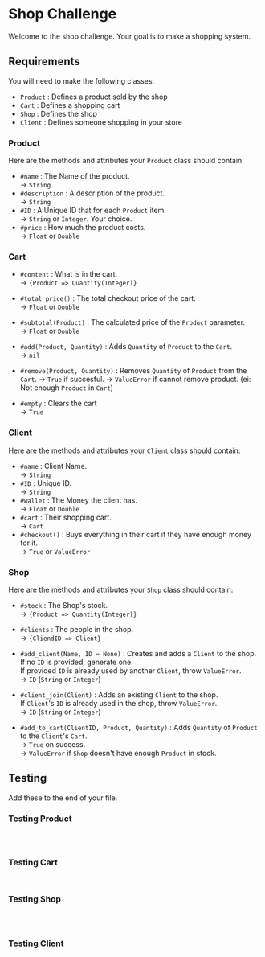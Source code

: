 # Shop Challenge

Welcome to the shop challenge.
Your goal is to make a shopping system.

## Requirements

You will need to make the following classes:

-   `Product`
    : Defines a product sold by the shop
-   `Cart`
    : Defines a shopping cart
-   `Shop`
    : Defines the shop
-   `Client`
    : Defines someone shopping in your store

### Product

Here are the methods and attributes your `Product` class should contain:

-   `#name`
    : The Name of the product.  
    -> `String`
-   `#description`
    : A description of the product.  
    -> `String`
-   `#ID`
    : A Unique ID that for each `Product` item.  
    -> `String` or `Integer`. Your choice.
-   `#price`
    : How much the product costs.  
    -> `Float` or `Double`

### Cart

-   `#content`
    : What is in the cart.  
    -> `{Product => Quantity(Integer)}`

-   `#total_price()`
    : The total checkout price of the cart.  
    -> `Float` or `Double`

-   `#subtotal(Product)`
    : The calculated price of the `Product` parameter.  
    -> `Float` or `Double`
-   `#add(Product, Quantity)`
    : Adds `Quantity` of `Product` to the `Cart`.  
    -> `nil`
-   `#remove(Product, Quantity)`
    : Removes `Quantity` of `Product` from the `Cart`.
    -> `True` if succesful.
    -> `ValueError` if cannot remove product. (ei: Not enough `Product` in `Cart`)
-   `#empty`
    : Clears the cart  
    -> `True`

### Client

Here are the methods and attributes your `Client` class should contain:

-   `#name`
    : Client Name.  
    -> `String`
-   `#ID`
    : Unique ID.  
    -> `String`
-   `#wallet`
    : The Money the client has.  
    -> `Float` or `Double`
-   `#cart`
    : Their shopping cart.  
    -> `Cart`
-   `#checkout()`
    : Buys everything in their cart if they have enough money for it.  
    -> `True` or `ValueError`

### Shop

Here are the methods and attributes your `Shop` class should contain:

-   `#stock`
    : The Shop's stock.  
    -> `{Product => Quantity(Integer)}`
-   `#clients`
    : The people in the shop.  
    -> `{CliendID => Client}`
-   `#add_client(Name, ID = None)`
    : Creates and adds a `Client` to the shop.  
    If no `ID` is provided, generate one.  
    If provided `ID` is already used by another `Client`, throw `ValueError`.  
    -> `ID` (`String` or `Integer`)
-   `#client_join(Client)`
    : Adds an existing `Client` to the shop.  
     If `Client`'s `ID` is already used in the shop, throw `ValueError`.  
     -> `ID` (`String` or `Integer`)

-   `#add_to_cart(ClientID, Product, Quantity)`
    : Adds `Quantity` of `Product` to the `Client`'s `Cart`.  
    -> `True` on success.  
    -> `ValueError` if `Shop` doesn't have enough `Product` in stock.


## Testing

Add these to the end of your file.

### Testing Product
```



```
### Testing Cart
```


```
### Testing Shop
```



```
### Testing Client
```



```